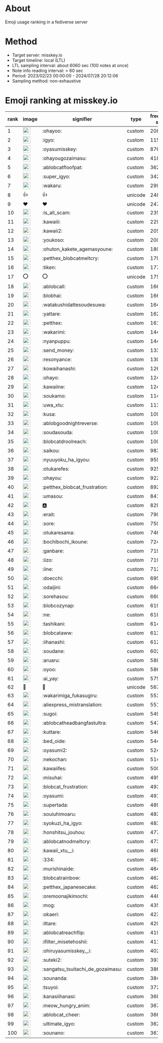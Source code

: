 # About
Emoji usage ranking in a fediverse server

# Method
- Target server: misskey.io
- Target timeline: local (LTL)
- LTL sampling interval: about 6060 sec (100 notes at once)
- Note info reading interval: > 60 sec
- Period: 2023/02/23 00:00:00 - 2024/07/28 20:12:06 
- Sampling method: non-exhaustive

# Emoji ranking at misskey.io

|rank|image|signifier|type|frequency score|
|----|----|----|----|----|
|1|<img height="24" src="https://misskey.io/emoji/ohayoo.webp">|:ohayoo:|custom|208186|
|2|<img height="24" src="https://misskey.io/emoji/igyo.webp">|:igyo:|custom|115292|
|3|<img height="24" src="https://misskey.io/emoji/oyasumisskey.webp">|:oyasumisskey:|custom|87651|
|4|<img height="24" src="https://misskey.io/emoji/ohayougozaimasu.webp">|:ohayougozaimasu:|custom|41860|
|5|<img height="24" src="https://misskey.io/emoji/ablobcatfloofpat.webp">|:ablobcatfloofpat:|custom|36265|
|6|<img height="24" src="https://misskey.io/emoji/super_igyo.webp">|:super_igyo:|custom|34265|
|7|<img height="24" src="https://misskey.io/emoji/wakaru.webp">|:wakaru:|custom|29928|
|8|👍|👍|unicode|24876|
|9|❤|❤|unicode|24793|
|10|<img height="24" src="https://misskey.io/emoji/is_all_scam.webp">|:is_all_scam:|custom|23576|
|11|<img height="24" src="https://misskey.io/emoji/kawaiii.webp">|:kawaiii:|custom|22993|
|12|<img height="24" src="https://misskey.io/emoji/kawaii2.webp">|:kawaii2:|custom|20580|
|13|<img height="24" src="https://misskey.io/emoji/youkoso.webp">|:youkoso:|custom|20012|
|14|<img height="24" src="https://misskey.io/emoji/ohuton_kakete_agemasyoune.webp">|:ohuton_kakete_agemasyoune:|custom|18039|
|15|<img height="24" src="https://misskey.io/emoji/petthex_blobcatmeltcry.webp">|:petthex_blobcatmeltcry:|custom|17972|
|16|<img height="24" src="https://misskey.io/emoji/tiken.webp">|:tiken:|custom|17756|
|17|⭕|⭕|unicode|17594|
|18|<img height="24" src="https://misskey.io/emoji/ablobcall.webp">|:ablobcall:|custom|16697|
|19|<img height="24" src="https://misskey.io/emoji/blobhai.webp">|:blobhai:|custom|16669|
|20|<img height="24" src="https://misskey.io/emoji/watakushidattesoudesuwa.webp">|:watakushidattesoudesuwa:|custom|16426|
|21|<img height="24" src="https://misskey.io/emoji/yattare.webp">|:yattare:|custom|16212|
|22|<img height="24" src="https://misskey.io/emoji/petthex.webp">|:petthex:|custom|16125|
|23|<img height="24" src="https://misskey.io/emoji/wakarimi.webp">|:wakarimi:|custom|14460|
|24|<img height="24" src="https://misskey.io/emoji/nyanpuppu.webp">|:nyanpuppu:|custom|14401|
|25|<img height="24" src="https://misskey.io/emoji/send_money.webp">|:send_money:|custom|13308|
|26|<img height="24" src="https://misskey.io/emoji/resonyance.webp">|:resonyance:|custom|13077|
|27|<img height="24" src="https://misskey.io/emoji/kowaihanashi.webp">|:kowaihanashi:|custom|12633|
|28|<img height="24" src="https://misskey.io/emoji/ohayo.webp">|:ohayo:|custom|12465|
|29|<img height="24" src="https://misskey.io/emoji/kawaiine.webp">|:kawaiine:|custom|12445|
|30|<img height="24" src="https://misskey.io/emoji/soukamo.webp">|:soukamo:|custom|11478|
|31|<img height="24" src="https://misskey.io/emoji/uwa_xtu.webp">|:uwa_xtu:|custom|11381|
|32|<img height="24" src="https://misskey.io/emoji/kusa.webp">|:kusa:|custom|10962|
|33|<img height="24" src="https://misskey.io/emoji/ablobgoodnightreverse.webp">|:ablobgoodnightreverse:|custom|10960|
|34|<img height="24" src="https://misskey.io/emoji/soudasouda.webp">|:soudasouda:|custom|10083|
|35|<img height="24" src="https://misskey.io/emoji/blobcatdroolreach.webp">|:blobcatdroolreach:|custom|10073|
|36|<img height="24" src="https://misskey.io/emoji/saikou.webp">|:saikou:|custom|9835|
|37|<img height="24" src="https://misskey.io/emoji/nyuuyoku_ha_igyou.webp">|:nyuuyoku_ha_igyou:|custom|9596|
|38|<img height="24" src="https://misskey.io/emoji/otukarefes.webp">|:otukarefes:|custom|9257|
|39|<img height="24" src="https://misskey.io/emoji/ohayou.webp">|:ohayou:|custom|9223|
|40|<img height="24" src="https://misskey.io/emoji/petthex_blobcat_frustration.webp">|:petthex_blobcat_frustration:|custom|8920|
|41|<img height="24" src="https://misskey.io/emoji/umasou.webp">|:umasou:|custom|8413|
|42|<img height="24" src="https://misskey.io/emoji/a.webp">|:a:|custom|8297|
|43|<img height="24" src="https://misskey.io/emoji/erait.webp">|:erait:|custom|7904|
|44|<img height="24" src="https://misskey.io/emoji/sore.webp">|:sore:|custom|7502|
|45|<img height="24" src="https://misskey.io/emoji/otukaresama.webp">|:otukaresama:|custom|7462|
|46|<img height="24" src="https://misskey.io/emoji/bochibochi_ikoune.webp">|:bochibochi_ikoune:|custom|7244|
|47|<img height="24" src="https://misskey.io/emoji/ganbare.webp">|:ganbare:|custom|7196|
|48|<img height="24" src="https://misskey.io/emoji/iizo.webp">|:iizo:|custom|7192|
|49|<img height="24" src="https://misskey.io/emoji/iine.webp">|:iine:|custom|7121|
|50|<img height="24" src="https://misskey.io/emoji/doecchi.webp">|:doecchi:|custom|6951|
|51|<img height="24" src="https://misskey.io/emoji/odaijini.webp">|:odaijini:|custom|6643|
|52|<img height="24" src="https://misskey.io/emoji/sorehasou.webp">|:sorehasou:|custom|6608|
|53|<img height="24" src="https://misskey.io/emoji/blobcozynap.webp">|:blobcozynap:|custom|6194|
|54|<img height="24" src="https://misskey.io/emoji/ne.webp">|:ne:|custom|6184|
|55|<img height="24" src="https://misskey.io/emoji/tashikani.webp">|:tashikani:|custom|6148|
|56|<img height="24" src="https://misskey.io/emoji/blobcataww.webp">|:blobcataww:|custom|6135|
|57|<img height="24" src="https://misskey.io/emoji/iihanashi.webp">|:iihanashi:|custom|6122|
|58|<img height="24" src="https://misskey.io/emoji/soudane.webp">|:soudane:|custom|6025|
|59|<img height="24" src="https://misskey.io/emoji/aruaru.webp">|:aruaru:|custom|5888|
|60|<img height="24" src="https://misskey.io/emoji/oyoo.webp">|:oyoo:|custom|5867|
|61|<img height="24" src="https://misskey.io/emoji/ai_yay.webp">|:ai_yay:|custom|5750|
|62|🎉|🎉|unicode|5674|
|63|<img height="24" src="https://misskey.io/emoji/wakarimiga_fukasugiru.webp">|:wakarimiga_fukasugiru:|custom|5536|
|64|<img height="24" src="https://misskey.io/emoji/aliexpress_mistranslation.webp">|:aliexpress_mistranslation:|custom|5516|
|65|<img height="24" src="https://misskey.io/emoji/sugoi.webp">|:sugoi:|custom|5498|
|66|<img height="24" src="https://misskey.io/emoji/ablobcatheadbangfastultra.webp">|:ablobcatheadbangfastultra:|custom|5470|
|67|<img height="24" src="https://misskey.io/emoji/kuttare.webp">|:kuttare:|custom|5468|
|68|<img height="24" src="https://misskey.io/emoji/bed_oide.webp">|:bed_oide:|custom|5449|
|69|<img height="24" src="https://misskey.io/emoji/oyasumi2.webp">|:oyasumi2:|custom|5249|
|70|<img height="24" src="https://misskey.io/emoji/nekochan.webp">|:nekochan:|custom|5148|
|71|<img height="24" src="https://misskey.io/emoji/kawaiifes.webp">|:kawaiifes:|custom|5006|
|72|<img height="24" src="https://misskey.io/emoji/misuhai.webp">|:misuhai:|custom|4954|
|73|<img height="24" src="https://misskey.io/emoji/blobcat_frustration.webp">|:blobcat_frustration:|custom|4938|
|74|<img height="24" src="https://misskey.io/emoji/oyasumi.webp">|:oyasumi:|custom|4912|
|75|<img height="24" src="https://misskey.io/emoji/supertada.webp">|:supertada:|custom|4892|
|76|<img height="24" src="https://misskey.io/emoji/souiuhimoaru.webp">|:souiuhimoaru:|custom|4836|
|77|<img height="24" src="https://misskey.io/emoji/syokuzi_ha_igyo.webp">|:syokuzi_ha_igyo:|custom|4831|
|78|<img height="24" src="https://misskey.io/emoji/honshitsu_jouhou.webp">|:honshitsu_jouhou:|custom|4777|
|79|<img height="24" src="https://misskey.io/emoji/ablobcatnodmeltcry.webp">|:ablobcatnodmeltcry:|custom|4732|
|80|<img height="24" src="https://misskey.io/emoji/kawaii_xtu__i.webp">|:kawaii_xtu__i:|custom|4680|
|81|<img height="24" src="https://misskey.io/emoji/334.webp">|:334:|custom|4674|
|82|<img height="24" src="https://misskey.io/emoji/murishinaide.webp">|:murishinaide:|custom|4649|
|83|<img height="24" src="https://misskey.io/emoji/blobcatrainbow.webp">|:blobcatrainbow:|custom|4625|
|84|<img height="24" src="https://misskey.io/emoji/petthex_japanesecake.webp">|:petthex_japanesecake:|custom|4624|
|85|<img height="24" src="https://misskey.io/emoji/oremoonajikimochi.webp">|:oremoonajikimochi:|custom|4483|
|86|<img height="24" src="https://misskey.io/emoji/mog.webp">|:mog:|custom|4357|
|87|<img height="24" src="https://misskey.io/emoji/okaeri.webp">|:okaeri:|custom|4237|
|88|<img height="24" src="https://misskey.io/emoji/ittare.webp">|:ittare:|custom|4206|
|89|<img height="24" src="https://misskey.io/emoji/ablobcatreachflip.webp">|:ablobcatreachflip:|custom|4196|
|90|<img height="24" src="https://misskey.io/emoji/ifilter_misetehoshii.webp">|:ifilter_misetehoshii:|custom|4115|
|91|<img height="24" src="https://misskey.io/emoji/ohiruyasumisskey__i.webp">|:ohiruyasumisskey__i:|custom|4027|
|92|<img height="24" src="https://misskey.io/emoji/suteki2.webp">|:suteki2:|custom|3937|
|93|<img height="24" src="https://misskey.io/emoji/sangatsu_tsuitachi_de_gozaimasu.webp">|:sangatsu_tsuitachi_de_gozaimasu:|custom|3864|
|94|<img height="24" src="https://misskey.io/emoji/sounanda.webp">|:sounanda:|custom|3849|
|95|<img height="24" src="https://misskey.io/emoji/tsuyoi.webp">|:tsuyoi:|custom|3724|
|96|<img height="24" src="https://misskey.io/emoji/kanasiihanasi.webp">|:kanasiihanasi:|custom|3688|
|97|<img height="24" src="https://misskey.io/emoji/meow_hungry_anim.webp">|:meow_hungry_anim:|custom|3672|
|98|<img height="24" src="https://misskey.io/emoji/ablobcat_cheer.webp">|:ablobcat_cheer:|custom|3666|
|99|<img height="24" src="https://misskey.io/emoji/ultimate_igyo.webp">|:ultimate_igyo:|custom|3627|
|100|<img height="24" src="https://misskey.io/emoji/sounano.webp">|:sounano:|custom|3619|
